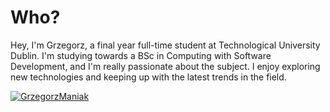 # Who?

Hey, I'm Grzegorz, a final year full-time student at Technological University Dublin. I'm studying towards a BSc in Computing with Software Development, and I'm really passionate about the subject. I enjoy exploring new technologies and keeping up with the latest trends in the field.

[![GrzegorzManiak](https://img.shields.io/badge/LinkedIn-0077B5?style=for-the-badge&logo=linkedin&logoColor=white)
](https://linkedin.grzegorz.ie)
